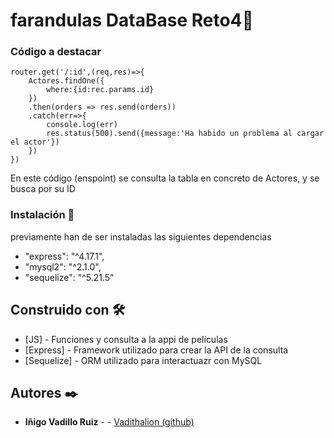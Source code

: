 # farandulas DataBase Reto4🚀


### Código a destacar
```
router.get('/:id',(req,res)=>{
    Actores.findOne({
        where:{id:rec.params.id}      
    })
    .then(orders => res.send(orders))
    .catch(err=>{
        console.log(err)
        res.status(500).send({message:'Ha habido un problema al cargar el actor'})
    })
})
``` 
En este código (enspoint) se consulta la tabla en concreto de Actores, y se busca por su ID



### Instalación 🔧

previamente han de ser instaladas las siguientes dependencias

-  "express": "^4.17.1",
-   "mysql2": "^2.1.0",
-   "sequelize": "^5.21.5"


## Construido con 🛠️

* [JS] - Funciones y consulta a la appi de películas
* [Express] - Framework utilizado para crear la API de la consulta
* [Sequelize] - ORM utilizado para interactuazr con MySQL




## Autores ✒️

* **Iñigo Vadillo Ruiz** -  - [Vadithalion (github)](https://github.com/Vadithalion)